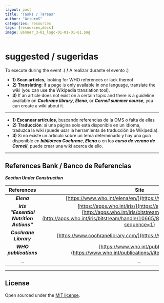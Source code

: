 ```yaml
---
layout: post
title: "Tasks / Tareas"
author: "ArturoS"
categories: resources
tags: [resources,docs]
image: Banner_3-01_logo-01-01-01-01.png
---
```


# suggested / sugeridas
To execute during the event :)
**/**
A realizar durante el evento :)

* **1)** **Scan articles**, looking for WHO references or lack thereof
* **2)**  **Translating**: if a page is only available in one language, translate the wiki (you can use the Wikipedia translation tool).
* **3)** If an article does not exist on a certain topic and there is a guideline available on ***Cochrane library***, ***Elena***, or ***Cornell summer course***, you can create a wiki about it.

---

* **1)** **Escanear artículos**, buscando referencias de la OMS o falta de ellas
* **2)** **Traducción**: si una página solo está disponible en un idioma, traduzca la wiki (puede usar la herramienta de traducción de Wikipedia).
* **3)** Si no existe un artículo sobre un tema determinado y hay una guía disponible en ***biblioteca Cochrane***, ***Elena*** o en los ***curso de verano de Cornell***, puede crear una wiki acerca de ello.

---

## References Bank / Banco de Referencias


***Section Under Construction***


|  **References**  |  **Site**  |
|      :---:       |   :---:    |
| ***Elena*** | [https://www.who.int/elena/en/](https://www.who.int/elena/en/) |
| ***iris "Essential Nutrition Actions"*** | [https://apps.who.int/iris/](https://apps.who.int/iris/)  & [http://apps.who.int/iris/bitstream/handle/10665/](http://apps.who.int/iris/bitstream/handle/10665/84409/9789241505550_eng.pdf?sequence=1)|
| ***Cochrane Library*** | [https://www.cochranelibrary.com/](https://www.cochranelibrary.com/) |
| ***WHO publications*** | [https://www.who.int/publications/](https://www.who.int/publications/i/item/9789241515856) |
| ... | ... |

---

## License

Open sourced under the [MIT license](https://github.com/edithaton/page/LICENSE.md).
